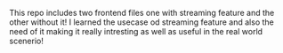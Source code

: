 This repo includes two frontend files one with streaming feature and the other without it!
I learned the usecase od streaming feature and also the need of it making it really intresting as well as useful in the real world scenerio!
